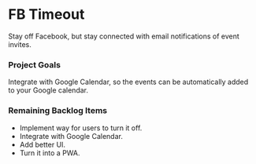 # FB Timeout

Stay off Facebook, but stay connected with email notifications of event invites.

### Project Goals
Integrate with Google Calendar, so the events can be automatically added to your Google calendar.


### Remaining Backlog Items

* Implement way for users to turn it off.
* Integrate with Google Calendar.
* Add better UI.
* Turn it into a PWA.
